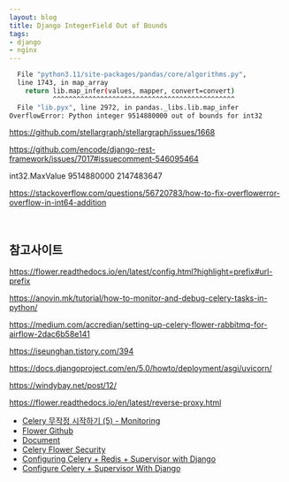 ```yaml
---
layout: blog
title: Django IntegerField Out of Bounds
tags:
- django
- nginx
---
```



```bash
  File "python3.11/site-packages/pandas/core/algorithms.py", 
  line 1743, in map_array
    return lib.map_infer(values, mapper, convert=convert)
           ^^^^^^^^^^^^^^^^^^^^^^^^^^^^^^^^^^^^^^^^^^^^^^
  File "lib.pyx", line 2972, in pandas._libs.lib.map_infer
OverflowError: Python integer 9514880000 out of bounds for int32
```

https://github.com/stellargraph/stellargraph/issues/1668

https://github.com/encode/django-rest-framework/issues/7017#issuecomment-546095464

int32.MaxValue
9514880000
2147483647


https://stackoverflow.com/questions/56720783/how-to-fix-overflowerror-overflow-in-int64-addition


<br/>

## 참고사이트
https://flower.readthedocs.io/en/latest/config.html?highlight=prefix#url-prefix

https://anovin.mk/tutorial/how-to-monitor-and-debug-celery-tasks-in-python/

https://medium.com/accredian/setting-up-celery-flower-rabbitmq-for-airflow-2dac6b58e141

https://iseunghan.tistory.com/394

https://docs.djangoproject.com/en/5.0/howto/deployment/asgi/uvicorn/

https://windybay.net/post/12/

https://flower.readthedocs.io/en/latest/reverse-proxy.html


- [Celery 무작정 시작하기 (5) - Monitoring](https://heodolf.tistory.com/73)
- [Flower Github](https://github.com/mher/flower)
- [Document](https://flower.readthedocs.io/en/latest/reverse-proxy.html?highlight=nginx#running-behind-reverse-proxy)
- [Celery Flower Security](https://www.appsloveworld.com/django/100/3/celery-flower-security-in-production)
- [Configuring Celery + Redis + Supervisor with Django](https://gist.github.com/hamzaakhtar953/2197681306bf8417c4d1a5e2b8e4eaef)
- [Configure Celery + Supervisor With Django](https://gist.github.com/mau21mau/9371a95b7c14ddf7000c1827b7693801)